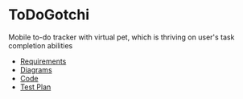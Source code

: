 # ToDoGotchi

Mobile to-do tracker with virtual pet, which is thriving on user's task completion abilities

- [Requirements](https://github.com/octolera/ToDoGotchi/blob/main/Requirements/SRS.md)
- [Diagrams](https://github.com/octolera/ToDoGotchi/blob/main/Diagrams/description/README.md)
- [Code](https://github.com/octolera/ToDoGotchi/tree/main/Code)
- [Test Plan](https://github.com/octolera/ToDoGotchi/blob/main/Tests/TestPlan.md)

